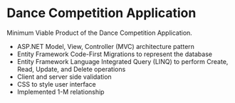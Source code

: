 # Dance Competition Application

Minimum Viable Product of the Dance Competition Application.
- ASP.NET Model, View, Controller (MVC) architecture pattern
- Entity Framework Code-First Migrations to represent the database
- Entity Framework Language Integrated Query (LINQ) to perform Create, Read, Update, and Delete operations
- Client and server side validation
- CSS to style user interface
- Implemented 1-M relationship
